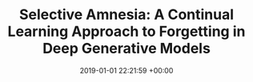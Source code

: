 ---
layout: post
title: "Selective Amnesia: A Continual Learning Approach to Forgetting in Deep Generative Models"
date: 2019-01-01 22:21:59 +00:00
image: /assets/imgs/selective-amnesia.png
categories: research
authors: <strong>Alvin Heng</strong>, Harold Soh
venue: <strong><i>Conference on Neural Information Processing Systems (NeurIPS), 2023, Spotlight</i></strong>

paper: assets/pdfs/selective-amnesia.pdf
arxiv: https://arxiv.org/abs/2305.10120
---